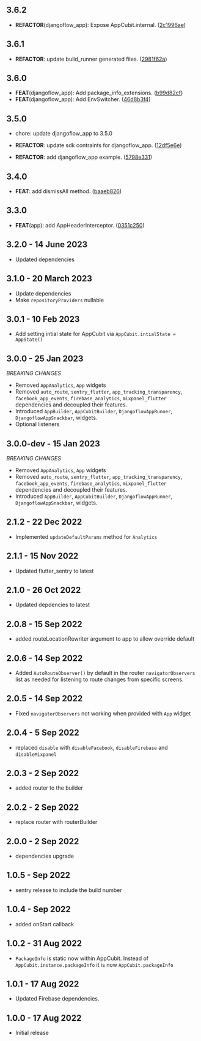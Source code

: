 ## 3.6.2

 - **REFACTOR**(djangoflow_app): Expose AppCubit.internal. ([2c1996ae](https://github.com/djangoflow/flutter-djangoflow/commit/2c1996aea69f87493246bcf86e452d005cf476a0))

## 3.6.1

 - **REFACTOR**: update build_runner generated files. ([2981f62a](https://github.com/djangoflow/flutter-djangoflow/commit/2981f62a0817228bdab5fc0c1dad74ac1566087e))

## 3.6.0

 - **FEAT**(djangoflow_app): Add package_info_extensions. ([b99d82cf](https://github.com/djangoflow/flutter-djangoflow/commit/b99d82cf82d0aa615b3e2c811d371770f3ac1ecd))
 - **FEAT**(djangoflow_app): Add EnvSwitcher. ([46d8b3f4](https://github.com/djangoflow/flutter-djangoflow/commit/46d8b3f46836163c8b954de85c80b9e147d7fdda))

## 3.5.0

 - chore: update djangoflow_app to 3.5.0

 - **REFACTOR**: update sdk contraints for djangoflow_app. ([12df5e6e](https://github.com/djangoflow/flutter-djangoflow/commit/12df5e6e3decdc2e6099d79495b527311d0f2c0c))
 - **REFACTOR**: add djangoflow_app example. ([5798e331](https://github.com/djangoflow/flutter-djangoflow/commit/5798e331e660ea94ef0087f9e5f0159540e1e06d))

## 3.4.0

 - **FEAT**: add dismissAll method. ([baaeb826](https://github.com/djangoflow/flutter-djangoflow/commit/baaeb826abd2f1dd685e083a4a4570808d5b4b40))

## 3.3.0

 - **FEAT**(app): add AppHeaderInterceptor. ([0351c250](https://github.com/djangoflow/flutter-djangoflow/commit/0351c250c1d532beeed3986745d326e5222c07cf))

## 3.2.0 - 14 June 2023

- Updated dependencies

## 3.1.0 - 20 March 2023

- Update dependencies
- Make `repositoryProviders` nullable

## 3.0.1 - 10 Feb 2023

- Add setting intial state for AppCubit via `AppCubit.intialState = AppState()`

## 3.0.0 - 25 Jan 2023

_BREAKING CHANGES_

- Removed `AppAnalytics`, `App` widgets
- Removed `auto_route`, `sentry_flutter`, `app_tracking_transparency`, `facebook_app_events`, `firebase_analytics`, `mixpanel_flutter` dependencies and decoupled their features.
- Introduced `AppBuilder`, `AppCubitBuilder`, `DjangoflowAppRunner`, `DjangoflowAppSnackbar`, widgets.
- Optional listeners

## 3.0.0-dev - 15 Jan 2023

_BREAKING CHANGES_

- Removed `AppAnalytics`, `App` widgets
- Removed `auto_route`, `sentry_flutter`, `app_tracking_transparency`, `facebook_app_events`, `firebase_analytics`, `mixpanel_flutter` dependencies and decoupled their features.
- Introduced `AppBuilder`, `AppCubitBuilder`, `DjangoflowAppRunner`, `DjangoflowAppSnackbar`, widgets.

## 2.1.2 - 22 Dec 2022

- Implemented `updateDefaultParams` method for `Analytics`

## 2.1.1 - 15 Nov 2022

- Updated flutter_sentry to latest

## 2.1.0 - 26 Oct 2022

- Updated depdencies to latest

## 2.0.8 - 15 Sep 2022

- added routeLocationRewriter argument to app to allow override default

## 2.0.6 - 14 Sep 2022

- Added `AutoRouteObserver()` by default in the router `navigatorObservers` list as needed for listening to route changes from specific screens.

## 2.0.5 - 14 Sep 2022

- Fixed `navigatorObservers` not working when provided with `App` widget

## 2.0.4 - 5 Sep 2022

- replaced `disable` with `disableFacebook`, `disableFirebase` and `disableMixpanel`

## 2.0.3 - 2 Sep 2022

- added router to the builder

## 2.0.2 - 2 Sep 2022

- replace router with routerBuilder

## 2.0.0 - 2 Sep 2022

- dependencies upgrade

## 1.0.5 - Sep 2022

- sentry release to include the build number

## 1.0.4 - Sep 2022

- added onStart callback

## 1.0.2 - 31 Aug 2022

- `PackageInfo` is static now within AppCubit. Instead of `AppCubit.instance.packageInfo` it is now `AppCubit.packageInfo`

## 1.0.1 - 17 Aug 2022

- Updated Firebase dependencies.

## 1.0.0 - 17 Aug 2022

- Initial release
